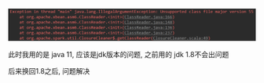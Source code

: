 ![image-20210321102541265](../$image/image-20210321102541265.png)



此时我用的是 java 11, 应该是jdk版本的问题, 之前用的 jdk 1.8不会出问题

后来换回1.8之后, 问题解决